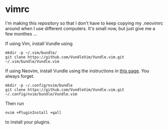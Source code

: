 # vimrc

I'm making this repository so that I don't have to keep copying my .neovimrc
around when I use different computers. It's small now, but just give me a few
monthes ...

If using Vim, install Vundle using
```{sh}
mkdir -p ~/.vim/bundle/
git clone https://github.com/VundleVim/Vundle.vim.git ~/.vim/bundle/Vundle.vim
```

If using Neovim, install Vundle using the instructions in [this
page](https://www.circuidipity.com/neovim/). You always forget.
```{sh}
mkdir -p ~/.config/nvim/bundle
git clone https://github.com/VundleVim/Vundle.vim.git ~/.config/nvim/bundle/Vundle.vim
```

Then run

```{sh}
nvim +PluginInstall +qall
```

to install your plugins.
